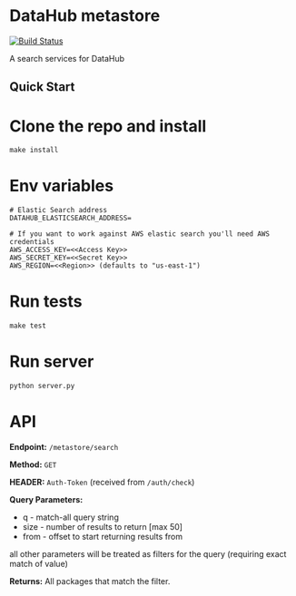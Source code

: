 # DataHub metastore

[![Build Status](https://travis-ci.org/datahq/metastore.svg?branch=master)](https://travis-ci.org/datahq/metastore)

A search services for DataHub

## Quick Start

# Clone the repo and install

`make install`

# Env variables
```
# Elastic Search address
DATAHUB_ELASTICSEARCH_ADDRESS=

# If you want to work against AWS elastic search you'll need AWS credentials
AWS_ACCESS_KEY=<<Access Key>>
AWS_SECRET_KEY=<<Secret Key>>
AWS_REGION=<<Region>> (defaults to "us-east-1")
```

# Run tests

`make test`

# Run server

`python server.py`


# API

**Endpoint:** `/metastore/search`

**Method:** `GET`

**HEADER:** `Auth-Token` (received from `/auth/check`)

**Query Parameters:**

* q - match-all query string
* size - number of results to return [max 50]
* from - offset to start returning results from

all other parameters will be treated as filters for the query (requiring exact match of value)

**Returns:** All packages that match the filter.
